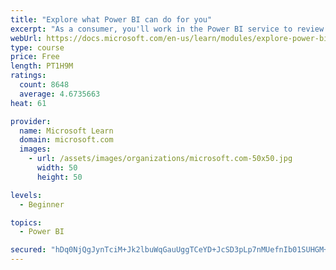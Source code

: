 ```yaml
---
title: "Explore what Power BI can do for you"
excerpt: "As a consumer, you'll work in the Power BI service to review and interact with content that has been shared with you. This module provides the foundational information that you need to work effectively in the Power BI service."
webUrl: https://docs.microsoft.com/en-us/learn/modules/explore-power-bi-service/
type: course
price: Free
length: PT1H9M
ratings:
  count: 8648
  average: 4.6735663
heat: 61

provider:
  name: Microsoft Learn
  domain: microsoft.com
  images:
    - url: /assets/images/organizations/microsoft.com-50x50.jpg
      width: 50
      height: 50

levels:
  - Beginner

topics:
  - Power BI

secured: "hDq0NjQgJynTciM+Jk2lbuWqGauUggTCeYD+JcSD3pLp7nMUefnIb01SUHGM+OJZyPmqTGvGCw0bLa6rDHyXXoYXOxM0qUv75nw9S7zO/iM3Kinfqdj2gI2+WyQvhFet0SL766NP3pJ22aIzK2ynSY6X6ORCD1ckJzSl8CO4gHZPFZYCWh4b0Ip0+RCtyZIJjGHjPGM63qt/l6E4O3W5xqSpCWvjwvhStt2j/RtQa81iJFY2uAewrDagDy8/aP9qA8VN/2Rmo/UdVY/e+jK02mv/S424vPNhwD5KM9L82DQl7xNxcdfS1AvcWx0g7Q7NQGgSMqhi6lR3hqxugOcHAcrKgLmhoWqB507j1Vt8j+TWoBmK4T0bLvWNlGWJt1vrAgxlyMtnEo65RM4u2j5S14HZ1I3qMBW2AKETYa+iIOQ=;RQK4+hfZiEZe9CVfAqIFng=="
---
```


